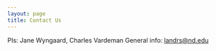 ```yaml
---
layout: page
title: Contact Us
---
```


PIs: Jane Wyngaard, Charles Vardeman
General info: landrs@nd.edu

